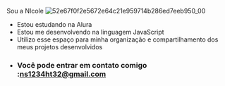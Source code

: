 Sou a NIcole ![52e67f0f2e5672e64c21e959714b286ed7eeb950_00](https://github.com/Nicolep112007/nicolii/assets/172034894/5365a36f-1450-43ea-892e-ff76344182e5)
- Estou estudando na Alura
- Estou me desenvolvendo na linguagem JavaScript
- Utilizo esse espaço para minha organização e compartilhamento dos meus projetos desenvolvidos
- ### Você pode entrar em contato comigo :ns1234ht32@gmail.com
